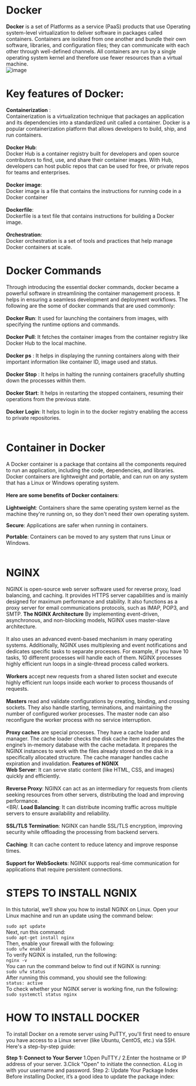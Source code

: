 # Docker
**Docker** is a set of Platforms as a service (PaaS) products that use Operating system-level virtualization to deliver software in packages called containers. Containers are isolated from one another and bundle their own software, libraries, and configuration files; they can communicate with each other through well-defined channels. All containers are run by a single operating system kernel and therefore use fewer resources than a virtual machine.<BR/>
![image](https://github.com/user-attachments/assets/e18eccba-564e-4955-a8eb-9a92e7be4999)

# Key features of Docker:
**Containerization** :<br/>
Containerization is a virtualization technique that packages an application and its dependencies into a standardized unit called a container. Docker is a popular containerization platform that allows developers to build, ship, and run containers. <br/>
<br/>
**Docker Hub**:<br/>
Docker Hub is a container registry built for developers and open source contributors to find, use, and share their container images. With Hub, developers can host public repos that can be used for free, or private repos for teams and enterprises.<br/>
<br/>
**Docker image**:<br/>
Docker image is a file that contains the instructions for running code in a Docker container<br/>
<br/>
**Dockerfile**:<br/>
Dockerfile is a text file that contains instructions for building a Docker image.<br/>
<br/>
**Orchestration**:<BR/>
Docker orchestration is a set of tools and practices that help manage Docker containers at scale.<BR/>
# Docker Commands
Through introducing the essential docker commands, docker became a powerful software in streamlining the container management process. It helps in ensuring a seamless development and deployment workflows. The following are the some of docker commands that are used commonly:
<br/>
<br/>
**Docker Run**: It used for launching the containers from images, with specifying the runtime options and commands.<br/>
<br/>
**Docker Pull**: It fetches the container images from the container registry like Docker Hub to the local machine.<br/>
<br/>
**Docker ps** : It helps in displaying the running containers along with their important information like container ID, image used and status.<br/>
<br/>
**Docker Stop** : It helps in halting the running containers gracefully shutting down the processes within them.<br/>
<br/>
**Docker Start**: It helps in restarting the stopped containers, resuming their operations from the previous state.<br/>
<br/>
**Docker Login**: It helps to login in to the docker registry enabling the access to private repositories.<br/>
<br/>
# Container in Docker
A Docker container is a package that contains all the components required to run an application, including the code, dependencies, and libraries. Docker containers are lightweight and portable, and can run on any system that has a Linux or Windows operating system.<br/>
<br/>
**Here are some benefits of Docker containers**: <br/>
<br/>
**Lightweight**: Containers share the same operating system kernel as the machine they're running on, so they don't need their own operating system. <br/>

**Secure**: Applications are safer when running in containers. <br/>

**Portable**: Containers can be moved to any system that runs Linux or Windows. <br/>
<br/>
# NGINX
NGINX is open-source web server software used for reverse proxy, load balancing, and caching. It provides HTTPS server capabilities and is mainly designed for maximum performance and stability. It also functions as a proxy server for email communications protocols, such as IMAP, POP3, and SMTP. 
**The NGINX Architecture**
By implementing event-driven, asynchronous, and non-blocking models, NGINX uses master-slave architecture.<br/>
<br/>
It also uses an advanced event-based mechanism in many operating systems. Additionally, NGINX uses multiplexing and event notifications and dedicates specific tasks to separate processes. For example, if you have 10 tasks, 10 different processes will handle each of them. NGINX processes highly efficient run loops in a single-thread process called workers.<br/>
<br/>
**Workers** accept new requests from a shared listen socket and execute highly efficient run loops inside each worker to process thousands of requests. <br/>
<br/>
**Masters** read and validate configurations by creating, binding, and crossing sockets. They also handle starting, terminations, and maintaining the number of configured worker processes. The master node can also reconfigure the worker process with no service interruption.<br/>
<br/>
**Proxy caches** are special processes. They have a cache loader and manager. The cache loader checks the disk cache item and populates the engine’s in-memory database with the cache metadata. It prepares the NGINX instances to work with the files already stored on the disk in a specifically allocated structure. The cache manager handles cache expiration and invalidation.
**Features of NGNIX**<BR/>
**Web Server**: It can serve static content (like HTML, CSS, and images) quickly and efficiently.<BR/>
<BR/>
**Reverse Proxy**: NGINX can act as an intermediary for requests from clients seeking resources from other servers, distributing the load and improving performance.<BR/>
<BR/.
**Load Balancing**: It can distribute incoming traffic across multiple servers to ensure availability and reliability.<BR/>
<BR/>
**SSL/TLS Termination**: NGINX can handle SSL/TLS encryption, improving security while offloading the processing from backend servers.<BR/>
<BR/>
**Caching**: It can cache content to reduce latency and improve response times.<BR/>
<BR/>
**Support for WebSockets**: NGINX supports real-time communication for applications that require persistent connections.<BR/>
# STEPS TO INSTALL NGNIX
In this tutorial, we’ll show you how to install NGINX on Linux. Open your Linux machine and run an update using the command below:
<BR/>

`` sudo apt update ``<br/>
Next, run this command:<br/>
``sudo apt-get install nginx``<br/>
Then, enable your firewall with the following:<br/>
``sudo ufw enable``<br/>
To verify NGINX is installed, run the following:<br/>
``nginx -v``<br/>
You can run the command below to find out if NGINX is running:<br/>
``sudo ufw status``<br/>
After running this command, you should see the following:<br/>
``status: active``<br/>
To check whether your NGINX server is working fine, run the following:<br/>
``sudo systemctl status nginx``<br/>
# HOW TO INSTALL DOCKER
To install Docker on a remote server using PuTTY, you'll first need to ensure you have access to a Linux server (like Ubuntu, CentOS, etc.) via SSH. Here's a step-by-step guide:

**Step 1: Connect to Your Server**
1.Open PuTTY./
2.Enter the hostname or IP address of your server.
3.Click "Open" to initiate the connection.
4.Log in with your username and password.
Step 2: Update Your Package Index
Before installing Docker, it’s a good idea to update the package index:


